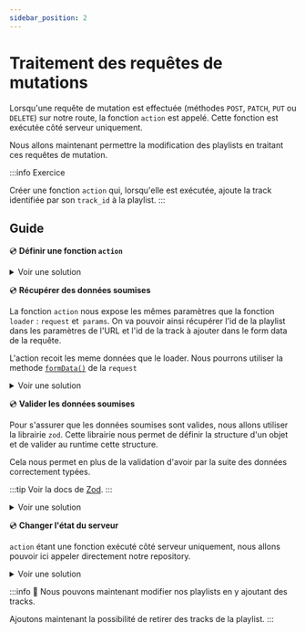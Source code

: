 ```yaml
---
sidebar_position: 2
---
```


# Traitement des requêtes de mutations

Lorsqu'une requête de mutation est effectuée (méthodes `POST`, `PATCH`, `PUT` ou `DELETE`) sur notre route, la fonction `action` est appelé. Cette fonction est exécutée côté serveur uniquement.

Nous allons maintenant permettre la modification des playlists en traitant ces requêtes de mutation.

:::info Exercice

Créer une fonction `action` qui, lorsqu'elle est exécutée, ajoute la track identifiée par son `track_id` à la playlist.
:::

## Guide

💿 **Définir une fonction `action`**

<details>
  <summary>Voir une solution</summary>

```tsx title="app/routes/_layout.playlists.$id.(edit).tsx"
export const action = () => {};
```

</details>

💿 **Récupérer des données soumises**

La fonction `action` nous expose les mêmes paramètres que la fonction `loader` : `request` et` params`. On va pouvoir ainsi récupérer l'id de la playlist dans les paramètres de l'URL et l'id de la track à ajouter dans le form data de la requête.

L'action recoit les meme données que le loader. Nous pourrons utiliser la methode [`formData()`](https://developer.mozilla.org/en-US/docs/Web/API/Request/formData) de la `request`

<details>
  <summary>Voir une solution</summary>

```tsx title="app/routes/_layout.playlists.$id.(edit).tsx"
// highlight-start
export const action = async ({ request, params: { id = "" } }: ActionArgs) => {
  // highlight-next-line
  const rawFormData = await request.formData();
  // highlight-end
};
```

</details>

💿 **Valider les données soumises**

Pour s'assurer que les données soumises sont valides, nous allons utiliser la librairie `zod`. Cette librairie nous permet de définir la structure d'un objet et de valider au runtime cette structure.

Cela nous permet en plus de la validation d'avoir par la suite des données correctement typées.

:::tip
Voir la docs de [Zod](https://zod.dev/).
:::

<details>
  <summary>Voir une solution</summary>

```tsx title="app/routes/_layout.playlists.$id.(edit).tsx"
// highlight-start
const FormDataRequestSchema = z.object({
  track_id: z.string(),
});

export const action = async ({ request, params: { id = "" } }: ActionArgs) => {
  // highlight-next-line
  const rawFormData = await request.formData();
  const formData = FormDataRequestSchema.parse(Object.fromEntries(rawFormData));

  // highlight-end
  return null;
};
```

</details>

💿 **Changer l'état du serveur**

`action` étant une fonction exécuté côté serveur uniquement, nous allons pouvoir ici appeler directement notre repository.

<details>
  <summary>Voir une solution</summary>

```tsx title="app/routes/_layout.playlists.$id.(edit).tsx"
export const action = async ({ request, params: { id = "" } }: ActionArgs) => {
  const rawFormData = await request.formData();
  const formData = FormDataRequestSchema.parse(Object.fromEntries(rawFormData));
  // highlight-next-line
  await playlists.addTrack(id, formData.track_id);
  // highlight-end
  return null;
};
```

</details>

:::info 👏 Nous pouvons maintenant modifier nos playlists en y ajoutant des tracks.

Ajoutons maintenant la possibilité de retirer des tracks de la playlist.
:::
